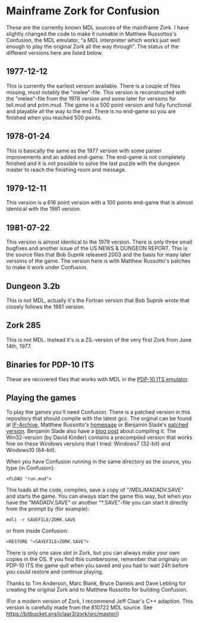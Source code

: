 # Mainframe Zork for Confusion
These are the currently known MDL sources of the mainframe Zork. I have slightly changed the code to make it runnable in Matthew Russottos's 
Confusion, the MDL emulator, “a MDL interpreter which works just well enough to play the original Zork all the way through”. The status of the different
versions here are listed below.
## 1977-12-12
This is currently the earliest version available. There is a couple of files missing, most notably the "melee"-file. This version is reconstructed with the "melee"-file from the 1978 version and some later for versions for tell.mud and prim.mud. The game is a 500 point version and fully functional and playable all the way to the end. There is no end-game so you are finished when you reached 500 points. 
## 1978-01-24
This is basically the same as the 1977 version with some parser improvements and an added end-game. The end-game is not completely finished and it is not possible to solve the last puzzle with the dungeon master to reach the finishing room and message.
## 1979-12-11
This version is a 616 point version with a 100 points end-game that is almost identical with the 1981 version.
## 1981-07-22
This version is almost identical to the 1979 version. There is only three small bugfixes and another issue of the US NEWS & DUNGEON REPORT. This is the source files that Bob Supnik released 2003 and the basis for many later versions of the game. The version here is with Matthew Russotto's patches to make it work under Confusion.
## Dungeon 3.2b
This is not MDL, actually it's the Fortran version that Bob Supnik wrote that closely follows the 1981 version.
## Zork 285
This is not MDL. Instead it's is a ZIL-version of the very first Zork from June 14th, 1977.
## Binaries for PDP-10 ITS
These are recovered files that works with MDL in the [PDP-10 ITS emulator](https://github.com/PDP-10/its). 
## Playing the games
To play the games you'll need Confusion. There is a patched version in this repository that should compile with the latest gcc. The orginal can be found at [IF-Archive](http://www.ifarchive.org/indexes/if-archive/programming/mdl/interpreters/confusion/), Matthew Russotto's
[homepage](http://www.russotto.net/git/mrussotto/confusion) or Benjamin Slade's [patched version](https://gitlab.com/emacsomancer/confusion-mdl). Benjamin Slade also have a
[blog post](https://babbagefiles.xyz/zork-confusion/) about compiling it. The Win32-version (by David Kinder) contains a precompiled version that works fine on these Windows 
versions that I tried: Windows7 (32-bit) and Windows10 (64-bit).

When you have Confusion running in the same directory as the source, you type (in Confusion):
~~~
<FLOAD "run.mud">
~~~
This loads all the code, compiles, save a copy of "/MDL/MADADV.SAVE" and starts the game. You can always start the game this way, but when you have the "MADADV.SAVE" 
or another "*.SAVE"-file you can start it directly from the prompt by (for example):
~~~
mdli -r SAVEFILE/ZORK.SAVE
~~~
or from inside Confusion:
~~~
<RESTORE "<SAVEFILE>ZORK.SAVE">
~~~
There is only one save slot in Zork, but you can always make your own copies in the OS. If you find this cumbersome, remember that originaly on PDP-10 ITS the game quit 
when you saved and you had to wait 24h before you could restore and continue playing.

Thanks to Tim Anderson, Marc Blank, Bruce Daniels and Dave Lebling for creating the original Zork and to Matthew Russotto for building Confusion. 

(For a modern version of Zork, I recommend Jeff Claar's C++ adaption. This version is carefully made from the 810722 MDL source. See https://bitbucket.org/jclaar3/zork/src/master/) 
